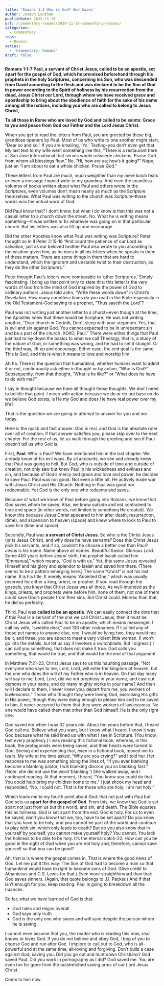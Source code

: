 ```yaml
---
title: 'Romans 1:1 Who is God? God Saves'
author: Joseph Louthan
publishDate: 2019-11-18
url: /commentary-romans/2019-11-18-commentary-romans/
categories:
  - Commentary
tags:
  - Romans
series:
  - 'Commentary: Romans'
draft: false
---
```

**Romans 1:1-7 Paul, a servant of Christ Jesus, called to be an apostle, set apart for the gospel of God, which he promised beforehand through his prophets in the holy Scriptures, concerning his Son, who was descended from David according to the flesh and was declared to be the Son of God in power according to the Spirit of holiness by his resurrection from the dead, Jesus Christ our Lord, through whom we have received grace and apostleship to bring about the obedience of faith for the sake of his name among all the nations, including you who are called to belong to Jesus Christ,**

**To all those in Rome who are loved by God and called to be saints: Grace to you and peace from God our Father and the Lord Jesus Christ.**

When you get to read the letters from Paul, you are greeted by these big, grandiose openers by Paul. Most of us who write to one another might start, “Dear so and so.” If you are emailing, ‘Yo.’ Texting–you don’t even get that. My last text to my wife went something like this, “There is a restaurant here at San Jose International that serves whole rotisserie chickens. Praise God from whom all blessings flow.” No, “Hi, how are ya; how’s it going?” Nope, just an “I am about to eat a whole chicken. Praise God.”

These letters from Paul are much, much weightier than my mere lunch texts or even a message I would write to my grandma. And even the countless volumes of books written about what Paul and others wrote in the Scriptures, even volumes don’t mean nearly as much as the Scripture themselves. What Paul was writing to the church was Scripture–those words was the actual word of God.

Did Paul know that? I don’t know, but what I do know is that this was not a casual letter to a church down the street. No. What he is writing means something--it was written to fix whatever was going on in that particular church. But his letters was also lift up and encourage.

Did the other Apostles know what Paul was writing was Scripture? Peter thought so in II Peter 3:15-16 “And count the patience of our Lord as salvation, just as our beloved brother Paul also wrote to you according to the wisdom given him, as he does in all his letters when he speaks in them of these matters. There are some things in them that are hard to understand, which the ignorant and unstable twist to their destruction, as they do the other Scriptures.”

Peter thought Paul’s letters were comparable to ‘other Scriptures.’ Simply fascinating. I bring up that point only to state this: this letter is the very words of God from the mind of God inspired by the power of God to ordinary authors. Jesus told John, “Write these words down” in Christ’s Revelation. How many countless times do you read in the Bible–especially in the Old Testament–God saying to a prophet, “Thus sayeth the Lord”?

Paul was not writing just another letter to a church–even though at the time, the Apostles knew that these would be Scripture. He was not writing another, “Dear church in Corinth, Don't sleep with your stepmom. Yes, that is evil and sin against God. You cannot expected to be in unrepentant sin and be a part of the church. XOXO, Paul.” There were either things that Paul just had to lay down the basics to what we call Theology, that is, a study of the nature of God, or something was wrong, and he had to set it straight. Or the third way, lift up and encourage. Either case, the end goal is the same, This is God, and this is what it means to love and worship him.

Ah ha. There is the question that humankind, whether humans want to admit it or not, continuously ask either in thought or by action, “Who is God?” Subsequently, from that thought, “What is he like?” or “What does he have to do with me?”

I say in thought because we have all thought those thoughts. We don't need to belittle that point. I mean with action because we do or do not base on do we believe God exists, is He my God and does He have real power over my life?

That is the question we are going to attempt to answer for you and me today.

Here is the quick and fast answer: God is real, and God is the absolute ruler over all of creation. If that answer satisfies you, please skip over to the next chapter. For the rest of us, let us walk through the greeting and see if Paul doesn’t tell us who God is.

First, **Paul**. Who is Paul? We have mentioned him in the last chapter. We already know of his evil ways. By all accounts, we see and already knew that Paul was going to hell. But God, who is outside of time and outside of creation, not only saw but *knew* Paul in his wickedness and evilness and sin, and because of God’s mercy and grace and love and power, he decides to save Paul. Paul was not good. Not even a little bit. He actively made war with Jesus Christ and His Church. Nothing in Paul was good nor redeemable. Yet God is the only one who redeems and saves.

Because of what we know of Paul before going into Romans, we know that God saves whom he saves. Also, we know outside and not contrained to time and space (in other words, not limited to something He created). We know this because Jesus Christ appeared to him after death, resurrection, (time), and ascension to heaven (space) and knew where to look to Paul to save him (time and space).

Secondly, Paul was **a servant of Christ Jesus**. So who is the Christ Jesus (or is Jesus Christ), and why does he have servants? Does this Christ Jesus pick his servants, and if so, couldn’t he choose a better one than Paul? Jesus is his name. Name above all names. Beautiful Savior. Glorious Lord. Some 400 years before Jesus’ birth, the prophet Isaiah called him “Emmanual,” which means, “God is with us.” Yet, this same Jesus revealed Himself and his glory and splendor to Isaiah and saved him there. (There seems to be a pattern emerging here.) The name “Christ” is not his last name. It is his title. It merely means “Anointed One,” which was usually reserved for either a king, priest, or prophet. If you read through the gospels, you knew that Christ Jesus was all three. As well-intended as the kings, priests, and prophets were before him, none of them, not one of them could save God’s people from their sins. But Christ could. Moreso than that, he did so perfectly.

Third, Paul was **called to be an apostle**. We can easily connect the dots that if this Paul is a servant of the one we call Christ Jesus, then it must be Christ Jesus who called Paul to be an apostle, which means messenger. I call my wife, “sweetie dear,” and 100 other nicknames. If I called any of those pet names to anyone else, one, I would be lying; two, they would not be it, and three, you are about to meet a very violent little woman. (I won’t go into the details, but let us say it involves a switchblade. But I digress.) I can call you something, that does not make it true. God calls you something, that would be true, and that would be the end of that argument.

In Matthew 7:21-23, Christ Jesus says to us this haunting passage, “Not everyone who says to me, Lord, Lord, will enter the kingdom of heaven, but the one who does the will of my Father who is in heaven. On that day many will say to me, Lord, Lord, did we not prophesy in your name, and cast out demons in your name, and do many mighty works in your name? And then will I declare to them, I never knew you; depart from me, you workers of lawlessness.” Those who thought they were loving God, exercising His gifts in His power, though they were doing enough to please him and to be saved to him. It never occurred to them that they were workers of lawlessness. No one would have called them that other than God himself. He is the only right one.

God saved me when I was 32 years old. About ten years before that, I heard God call me. Believe what you want, but I know what I heard. I know it was God because what he said lined up with what I see in Scripture. (You know, test every prophecy.) I was reading this fictional book, whereas, in this book, the protagonists were being saved, and their hearts were turned to God. Seeing and experiencing that, even in a fictional book, moved me to tears. My wife at the time asked, “Why are you crying?” and I told her. Her response to me was something along the lines of, “If you ever blanking become a blanking pastor, I will blanking divorce you so blanking fast.” (Note: she did not use the word ‘blanking.’) She walked away, and I continued reading. At that moment, I heard, “You know you could do that. You could help bring my children home to me.” I just shook my head and responded, “No, I could not. That is for those who are holy. I am not holy.”

Which leads me to my fourth point about God: that not just with Paul but God sets us **apart for the gospel of God**. From this, we know that God is set apart not just from us but this world, and sin, and death. The Bible equates this as holiness. God is set apart from the end. God is holy. For us to even be saved, don’t you know that we, too, have to be set apart? Do you know that you have to be holy, and you cannot be part of the world and continue to play with sin, which only leads to death? But do you also know that in yourself by yourself, you cannot make yourself holy? You cannot. You lack the holiness to be able to be holy. It’s the eternal catch-22. How can you be good in the sight of God when you are not holy and, therefore, cannot save yourself so that you can be good?

Ah, that is is where the gospel comes in. That is where the good news of God. Let me put it this way: The Son of God had to become a man so that humankind would have to right to become sons of God. (Give credit to Athaniusus and C.S. Lewis for that.) Even more straightforward than that: God saves sinners. (Again, that quote belongs to J.I. Packer.) And if that isn’t enough for you, keep reading. Paul is going to breakdown all the nuances.

So far, what we have learned of God is that: 
- God rules and reigns overall 
- God says only truth 
- God is the only one who saves and will save despite the person whom he is saving.

I cannot even assume that you, the reader who is reading this now, also knows or loves God. If you do not believe and obey God, I beg of you to choose God and run after God. I implore to call out to God, who is all-powerful and at the same time, all-loving and forgiving. Don’t build a case against God, saving you. Did you go out and hunt down Christians? God saved Paul. Did you work in pornography as I did? God saved me. You are even too far gone from the outstretched saving arms of our Lord Jesus Christ.

Come to him now.